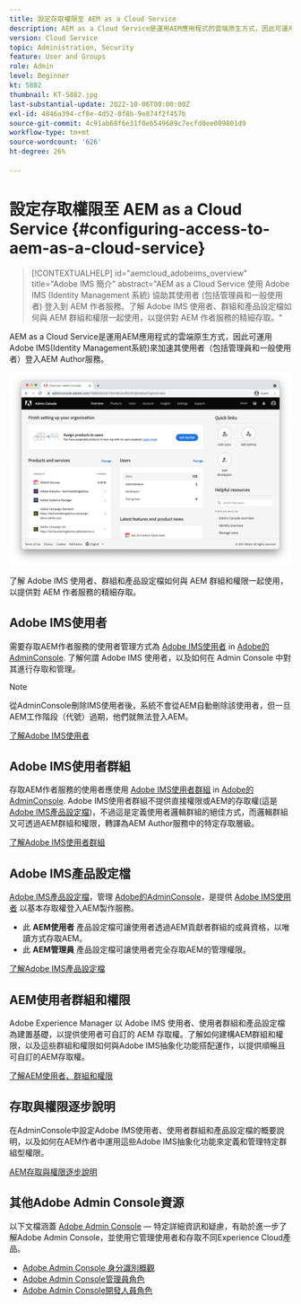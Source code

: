 ```yaml
---
title: 設定存取權限至 AEM as a Cloud Service
description: AEM as a Cloud Service是運用AEM應用程式的雲端原生方式，因此可運用Adobe IMS(Identity Management系統)來方便管理員和一般使用者登入AEM Author服務。 了解Adobe IMS使用者、使用者群組和產品設定檔如何與AEM群組和權限搭配使用，以提供AEM作者的特定存取權。
version: Cloud Service
topic: Administration, Security
feature: User and Groups
role: Admin
level: Beginner
kt: 5882
thumbnail: KT-5882.jpg
last-substantial-update: 2022-10-06T00:00:00Z
exl-id: 4846a394-cf8e-4d52-8f8b-9e874f2f457b
source-git-commit: 4c91ab68f6e31f0eb549689c7ecfd0ee009801d9
workflow-type: tm+mt
source-wordcount: '626'
ht-degree: 26%

---
```


# 設定存取權限至 AEM as a Cloud Service {#configuring-access-to-aem-as-a-cloud-service}

>[!CONTEXTUALHELP]
>id="aemcloud_adobeims_overview"
>title="Adobe IMS 簡介"
>abstract="AEM as a Cloud Service 使用 Adobe IMS (Identity Management 系統) 協助其使用者 (包括管理員和一般使用者) 登入到 AEM 作者服務。了解 Adobe IMS 使用者、群組和產品設定檔如何與 AEM 群組和權限一起使用，以提供對 AEM 作者服務的精細存取。"

AEM as a Cloud Service是運用AEM應用程式的雲端原生方式，因此可運用Adobe IMS(Identity Management系統)來加速其使用者（包括管理員和一般使用者）登入AEM Author服務。

![Adobe Admin Console](./assets/hero.png)

了解 Adobe IMS 使用者、群組和產品設定檔如何與 AEM 群組和權限一起使用，以提供對 AEM 作者服務的精細存取。

## Adobe IMS使用者

需要存取AEM作者服務的使用者管理方式為 [Adobe IMS使用者](https://helpx.adobe.com/tw/enterprise/using/set-up-identity.html) in [Adobe的AdminConsole](https://adminconsole.adobe.com). 了解何謂 Adobe IMS 使用者，以及如何在 Admin Console 中對其進行存取和管理。

>[!NOTE]
>
>從AdminConsole刪除IMS使用者後，系統不會從AEM自動刪除該使用者，但一旦AEM工作階段（代號）過期，他們就無法登入AEM。


[了解Adobe IMS使用者](./adobe-ims-users.md)

## Adobe IMS使用者群組

存取AEM作者服務的使用者應使用 [Adobe IMS使用者群組](https://helpx.adobe.com/tw/enterprise/using/user-groups.html) in [Adobe的AdminConsole](https://adminconsole.adobe.com). Adobe IMS使用者群組不提供直接權限或AEM的存取權(這是 [Adobe IMS產品設定檔](#adobe-ims-product-profiles))，不過這是定義使用者邏輯群組的絕佳方式，而邏輯群組又可透過AEM群組和權限，轉譯為AEM Author服務中的特定存取層級。

[了解Adobe IMS使用者群組](./adobe-ims-user-groups.md)

## Adobe IMS產品設定檔

[Adobe IMS產品設定檔](https://helpx.adobe.com/enterprise/using/manage-permissions-and-roles.html)，管理 [Adobe的AdminConsole](https://adminconsole.adobe.com)，是提供 [Adobe IMS使用者](#adobe-ims-users) 以基本存取權登入AEM製作服務。

+ 此 __AEM使用者__ 產品設定檔可讓使用者透過AEM貢獻者群組的成員資格，以唯讀方式存取AEM。
+ 此 __AEM管理員__ 產品設定檔可讓使用者完全存取AEM的管理權限。

[了解Adobe IMS產品設定檔](./adobe-ims-product-profiles.md)

## AEM使用者群組和權限

Adobe Experience Manager 以 Adobe IMS 使用者、使用者群組和產品設定檔為建置基礎，以提供使用者可自訂的 AEM 存取權。了解如何建構AEM群組和權限，以及這些群組和權限如何與Adobe IMS抽象化功能搭配運作，以提供順暢且可自訂的AEM存取權。

[了解AEM使用者、群組和權限](./aem-users-groups-and-permissions.md)

## 存取與權限逐步說明

在AdminConsole中設定Adobe IMS使用者、使用者群組和產品設定檔的概要說明，以及如何在AEM作者中運用這些Adobe IMS抽象化功能來定義和管理特定群組型權限。

[AEM存取與權限逐步說明](./walk-through.md)

## 其他Adobe Admin Console資源

以下文檔涵蓋 [Adobe Admin Console](https://adminconsole.adobe.com) — 特定詳細資訊和疑慮，有助於進一步了解Adobe Admin Console，並使用它管理使用者和存取不同Experience Cloud產品。

+ [Adobe Admin Console 身分識別概觀](https://helpx.adobe.com/tw/enterprise/using/identity.html)
+ [Adobe Admin Console管理員角色](https://helpx.adobe.com/enterprise/using/admin-roles.html)
+ [Adobe Admin Console開發人員角色](https://helpx.adobe.com/enterprise/using/manage-developers.html)
